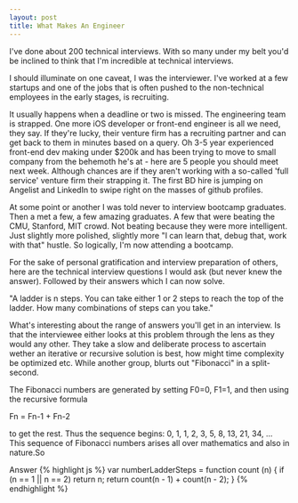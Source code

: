 ```yaml
---
layout: post
title: What Makes An Engineer
---
```

I've done about 200 technical interviews. With so many under my belt you'd be inclined to think that I'm incredible at technical interviews. 

I should illuminate on one caveat, I was the interviewer. I've worked at a few startups and one of the jobs that is often pushed to the non-technical employees in the early stages, is recruiting. 

It usually happens when a deadline or two is missed. The engineering team is strapped. One more iOS developer or front-end engineer is all we need, they say. If they're lucky, their venture firm has a recruiting partner and can get back to them in minutes based on a query. Oh 3-5 year experienced front-end dev making under $200k and has been trying to move to small company from the behemoth he's at - here are 5 people you should meet next week. Although chances are if they aren't working with a so-called 'full service' venture firm their strapping it. The first BD hire is jumping on Angelist and LinkedIn to swipe right on the masses of github profiles.

At some point or another I was told never to interview bootcamp graduates. Then a met a few, a few amazing graduates. A few that were beating the CMU, Stanford, MIT crowd. Not beating because they were more intelligent. Just slightly more polished, slightly more "I can learn that, debug that, work with that" hustle. So logically, I'm now attending a bootcamp.

For the sake of personal gratification and interview preparation of others, here are the technical interview questions I would ask (but never knew the answer). Followed by their answers which I can now solve.

"A ladder is n steps. You can take either 1 or 2 steps to reach the top of the ladder. How many combinations of steps can you take."

What's interesting about the range of answers you'll get in an interview. Is that the interviewee either looks at this problem through the lens as they would any other. They take a slow and deliberate process to ascertain wether an iterative or recursive solution is best, how might time complexity be optimized etc. While another group, blurts out "Fibonacci" in a split-second. 


The Fibonacci numbers are generated by setting F0=0, F1=1, and then using the recursive formula

Fn = Fn-1 + Fn-2

to get the rest. Thus the sequence begins: 0, 1, 1, 2, 3, 5, 8, 13, 21, 34, ... This sequence of Fibonacci numbers arises all over mathematics and also in nature.So 

Answer
{% highlight js %}
	var numberLadderSteps = function count (n) {
	    if (n == 1 || n == 2) return n;
	    return count(n - 1) + count(n - 2);
	}
{% endhighlight %}




